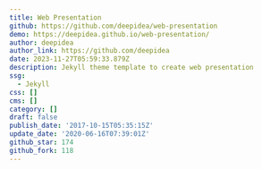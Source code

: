 ```yaml
---
title: Web Presentation
github: https://github.com/deepidea/web-presentation
demo: https://deepidea.github.io/web-presentation/
author: deepidea
author_link: https://github.com/deepidea
date: 2023-11-27T05:59:33.879Z
description: Jekyll theme template to create web presentation
ssg:
  - Jekyll
css: []
cms: []
category: []
draft: false
publish_date: '2017-10-15T05:35:15Z'
update_date: '2020-06-16T07:39:01Z'
github_star: 174
github_fork: 118
---
```

